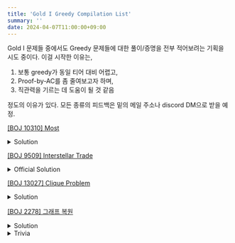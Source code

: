 ```yaml
---
title: 'Gold I Greedy Compilation List'
summary: ''
date: 2024-04-07T11:00:00+09:00
---
```


Gold I 문제들 중에서도 Greedy 문제들에 대한 풀이/증명을 전부 적어보려는 기획을 시도 중이다. 이걸 시작한 이유는,
1. 보통 greedy가 동일 티어 대비 어렵고,
2. Proof-by-AC를 좀 줄여보고자 하며,
3. 직관력을 기르는 데 도움이 될 것 같음

정도의 이유가 있다. 모든 종류의 피드백은 밑의 메일 주소나 discord DM으로 받을 예정.

[[BOJ 10310] Most](https://boj.kr/10310)
<details>
<summary>Solution</summary>
각 칸을 land와 water라고 부르자. 왼쪽의 어느 land과 오른쪽의 어느 land 하나를 잡아 이 둘을 잇는 경로를 생각하자. 이것이 최적해라고 하자. 만약 경로 중간에 새로운 land를 거치는 경우, 시작점이나 끝점 중 하나를 그 land로 바꾸면 더 짧은 경로가 나오므로, 최적해는 시작점과 끝점을 제외하면 모두 river를 지나는 경로이다. 또한 왼쪽 land의 좌표를 $(x_1, y_1)$이라 하고, 오른쪽을 $(x_2, y_2)$라고 하면, 두 지점을 잇는 최단경로로 다리를 메우는 것이 최적이다. 이 때 필요한 bridge의 개수는 $|x_1-x_2|+|y_1-y_2|-1$개이다.

문제의 조건 상, river의 left boundary 전체가 right boundary보다 왼쪽이므로, 항상 $x_1 \leq x_2$이며, 또한 $x_1$은 $y=y_1$ row의 river 바로 왼쪽 land, $x_2$는 $y=y_2$ row의 river 바로 오른쪽 land일 때 최적임을 알 수 있다. 따라서 $y_1 \leq y_2$인 case와 $y_1 > y_2$인 case를 분리해서 각각 계산해주면 되며, 이는 입력을 한 줄씩 받으면서 left boundary 칸들의 $x+y$ 최댓값, right boundary 칸들의 $y-x$ 최댓값을 관리해나가면 된다. 즉 $i$번째 row를 처리할 때 $1$번째부터 $i-1$번째 row의 값과 계산을 합치는 것이다.
</details>

[[BOJ 9509] Interstellar Trade](https://boj.kr/9509)
<details>
<summary>Official Solution</summary>
공식 정답 코드가 있어서, 코드를 보고 내가 해석한 결과를 적는다. 다른 해석이 있다면 모르겠는데, 개인적으로는 하늘에서 뚝 떨어진 motivation처럼 느껴진다.

WLOG $x_1 \leq x_2 \leq \ldots \leq x_n$라고 하자. 웜홀의 양 끝 점이 $a \leq b$라고 하자. $k$를 $x_k \leq \frac{x_1+x_n}{2}$인 최댓값으로 정의하자. 이 때, 이 문제의 답은 $\max(x_k-x_1, x_n-x_{k+1})$임을 증명할 것이다. WLOG $x_k-x_1 \geq x_n-x_{k+1}$라고 가정한다.

- 이 답을 가지는 웜홀 배치가 존재함을 먼저 보인다. $a = \frac{x_1+x_k}{2}$, $b = \frac{x_{k+1}+x_n}{2}$로 두면 된다. 그러면 $x_1 \Leftrightarrow x_k$의 이동이 최대 거리를 가지는 이동이 됨을 쉽게 보일 수 있다.

- 또한 이 값보다 최대 거리가 작아질 수 있는 웜홀 배치가 없음을 보이자. $a \geq \frac{x_1+x_n}{2}$이거나 $b \leq \frac{x_1+x_n}{2}$인 경우 반드시 이동 거리가 $\frac{x_1+x_n}{2} > x_k-x_1$ 이상이 되는 점 pair가 생기므로 불가능하다. 따라서 $a \leq \frac{x_1+x_n}{2} \leq b$이고, $x_1 \Leftrightarrow x_k$의 이동 거리가 짧아져야 하므로, 이들은 반드시 웜홀을 통한 이동으로 이득을 보아야 한다. 즉 $x_k-a \geq b-x_k$도 성립. 그러나 이 경우 $x_k \Leftrightarrow x_n$ 이동이 웜홀로 볼 수 있는 이동 거리의 이득이 사라지므로, $x_n-x_k \geq \frac{x_1+x_n}{2}$여서 모순.
</details>

[[BOJ 13027] Clique Problem](https://boj.kr/13027)
<details>
<summary>Solution</summary>
WLOG $x$ 기준으로 점들이 정렬되어있음을 가정한다. 부분그래프 $C$가 고른 index들이 $i_1 < i_2 < \ldots < i_{|C|}$라고 하자. 핵심적인 관찰은 $w_{i_k} + w_{i_{k+1}} \leq x_{i_{k+1}}-x_{i_k}$가 $1 \leq k < |C|$에 대해서 성립하기만 하면 임의의 두 점이 연결될 조건이 만족된다는 것이다. 그러므로 순서대로 점들을 읽어나갈 때 가장 마지막으로 $C$에 포함시키기로 한 점만 확인하면 되므로, dp를 적용할 수 있다. 마지막으로 $C$에 포함된 점이 $j$이고 현재 보는 점이 $i > j$일 때 연결 조건은 $x_j+w_j \leq x_i-w_i$이므로, LIS 문제와 비슷하게 접근이 가능하다.

`dp[i]`를 $i$를 마지막으로 포함하는 부분그래프의 최대 크기로 정의하고, `lb[i]`를 $dp[j]=i$인 $1 \leq j \leq i$ 중 $x_j+w_j$의 최솟값으로 정의하자. LIS를 풀 때처럼 $i$번째 점을 처리할 때 $x_i-w_i$에 대한 `upper_bound` 위치의 값과 $x_i+w_i$ 중 더 작은 값으로 갱신하는 작업을 반복하면 $lb$의 monotonicity가 항상 유지된다. 왜냐하면 $x_j+w_j \leq x_i-w_i < x_i+w_i$가 성립하기 때문.
</details>

[[BOJ 2278] 그래프 복원](https://boj.kr/2278)
<details>
<summary>Solution</summary>
지문에는 명시되어 있지 않으나, 복원한 그래프에 multiedge가 있으면 WA로 처리된다고 한다. 다만 이러한 점을 제외하더라도, 복원 가능하다면 multiedge가 없는 그래프로도 복원이 가능함으로 이러한 경우만 고려하자.

먼저 자명한 경우부터 고려한다. 최단거리는 metric이므로, metric의 조건이 만족되지 않는 input은 미리 복원 불가능 판정을 내려둬야 한다. 입력으로 주어지는 $i$와 $j$ 사이의 최단거리를 $d_{ij}$라고 쓰자. 여기서 가능한 모든 조합 $1 \leq i, j, k \leq n$에 대해 $d_{ij} > d_{ik} + d_{kj}$인 경우가 존재하면 항상 복원 불가능이다.

이제는 위의 조건을 만족하는 입력만 고려할 수 있다. 이 경우, $1 \leq i < j \leq n$인 모든 정점 쌍에 대해 $i$와 $j$ 사이에 $d_{ij}$ 길이의 간선이 있는 그래프는 항상 조건을 만족한다. 이 그래프의 간선 집합을 $E$라고 하자. 그러나 이 경우 $|E| = \binom{n}{2}$로 비효율적이다. 따라서 조건을 만족하는 그래프 중 간선 개수가 최소인 그래프를 떠올리는 것이 motivation이 될 수 있겠다. 이 때의 간선 집합을 $E_{opt}$라고 정의하자.

또한 다음 알고리즘에 따라 얻어지는 $E$의 subset $E'$을 생각하자.
```
Sort E by non-decreasing weight
E' = {}
for (u, v) in E:
    if d_uv > (distance between u and v in E'):
        add (u, v) to E
return E'
```

목표는 $|E'| = |E_{opt}|$임을 보이는 것이다. 귀류법으로 $|E'| > |E_{opt}|$라고 하자. 그러면 $(E' \setminus E_{opt}) \neq \emptyset$이고, 이 중 weight이 최소인 간선을 $(u, v)$라 하자. $E_{opt}$에 의해서도 $u$와 $v$ 사이의 최단거리가 $d_{uv}$여야 하므로, 어떤 정점 $w \neq u, v$가 존재하여 $d_{uw}+d_{wv} = d_{uv}$를 만족한다. 간선의 weight이 항상 양수이므로, 위 알고리즘은 $(u, w)$와 $(w, v)$를 $(u, v)$보다 먼저 처리했을 것이고, 따라서 $(u, v)$가 처리되는 시점에는 이미 $u \Leftrightarrow w$를 $d_{uw}$의 거리로, $w \Leftrightarrow v$를 $d_{wv}$의 거리로 이동하는 방법이 모두 존재했다는 뜻이다. 즉 if 조건이 실행될 수 없으므로, $(u, v) \in E'$임에 모순.

그러므로 위의 알고리즘으로 만들어진 $|E'|$이 곧 문제의 답이기도 하다.
</details>

<details>
<summary>Trivia</summary>

Undirected weighted graph $G$가 주어졌을 때, subgraph $H$ 위에서의 거리가 $G$ 위에서의 거리를 $t$-approximate할 때 $H$를 $G$의 $t$-spanner라고 부른다. 그러므로 $H$의 edge size를 최대한 줄일 수 있다면, 이는 곧 그래프 위의 metric을 효율적으로 표현할 수 있다는 뜻이다. $k \geq 2$인 integer $k$에 대해, $O(n^{1+1/k})$의 edge size를 갖는 $(2k-1)$-spanner가 존재함이 알려져 있고, 이것이 Erdos girth conjecture가 성립할 때 optimal임도 알려져 있다. [이 논문](https://www.researchgate.net/publication/220452641_On_Sparse_Spanners_of_Weighted_Graphs)이 그러한 $t$-spanner를 찾는 방법을 알려주는데, 실제로 $E'$을 구하는 위의 코드는 이 논문에서 제시된 $t=1$일 때의 $t$-spanner를 구하는 방법이기도 하다. Optimality에 관해서는 [이거](https://www.cs.jhu.edu/~baruch/teaching/600.427/Papers/oracle-STOC-try.pdf)를 참조해봐도 좋겠다.
</details>
